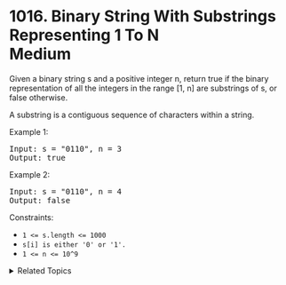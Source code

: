 # 1016. Binary String With Substrings Representing 1 To N<br> Medium

Given a binary string s and a positive integer n, return true if the binary representation of all the integers in the range [1, n] are substrings of s, or false otherwise.

A substring is a contiguous sequence of characters within a string.

Example 1:

<pre>
Input: s = "0110", n = 3
Output: true
</pre>

Example 2:

<pre>
Input: s = "0110", n = 4
Output: false
</pre>

Constraints:

- `1 <= s.length <= 1000`
- `s[i] is either '0' or '1'.`
- `1 <= n <= 10^9`

<details>

<summary> Related Topics </summary>

-   `String`

</details>
